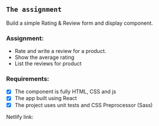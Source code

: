## `The assignment`

Build a simple Rating & Review form and display component.

### Assignment:

- Rate and write a review for a product.
- Show the average rating
- List the reviews for product

### Requirements:

- [x] The component is fully HTML, CSS and js
- [x] The app built using React
- [x] The project uses unit tests and CSS Preprocessor (Sass)

Netlify link:
